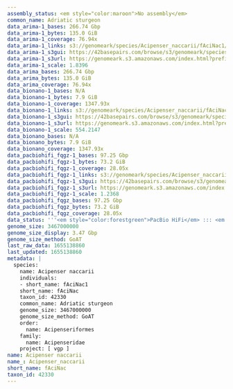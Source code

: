 ```yaml
---
assembly_status: <em style="color:maroon">No assembly</em>
common_name: Adriatic sturgeon
data_arima-1_bases: 266.74 Gbp
data_arima-1_bytes: 135.0 GiB
data_arima-1_coverage: 76.94x
data_arima-1_links: s3://genomeark/species/Acipenser_naccarii/fAciNac1/genomic_data/arima/<br>
data_arima-1_s3gui: https://42basepairs.com/browse/s3/genomeark/species/Acipenser_naccarii/fAciNac1/genomic_data/arima/
data_arima-1_s3url: https://genomeark.s3.amazonaws.com/index.html?prefix=species/Acipenser_naccarii/fAciNac1/genomic_data/arima/
data_arima-1_scale: 1.8396
data_arima_bases: 266.74 Gbp
data_arima_bytes: 135.0 GiB
data_arima_coverage: 76.94x
data_bionano-1_bases: N/A
data_bionano-1_bytes: 7.9 GiB
data_bionano-1_coverage: 1347.93x
data_bionano-1_links: s3://genomeark/species/Acipenser_naccarii/fAciNac1/genomic_data/bionano/<br>
data_bionano-1_s3gui: https://42basepairs.com/browse/s3/genomeark/species/Acipenser_naccarii/fAciNac1/genomic_data/bionano/
data_bionano-1_s3url: https://genomeark.s3.amazonaws.com/index.html?prefix=species/Acipenser_naccarii/fAciNac1/genomic_data/bionano/
data_bionano-1_scale: 554.2147
data_bionano_bases: N/A
data_bionano_bytes: 7.9 GiB
data_bionano_coverage: 1347.93x
data_pacbiohifi_fqgz-1_bases: 97.25 Gbp
data_pacbiohifi_fqgz-1_bytes: 73.2 GiB
data_pacbiohifi_fqgz-1_coverage: 28.05x
data_pacbiohifi_fqgz-1_links: s3://genomeark/species/Acipenser_naccarii/fAciNac1/genomic_data/pacbio_hifi/<br>
data_pacbiohifi_fqgz-1_s3gui: https://42basepairs.com/browse/s3/genomeark/species/Acipenser_naccarii/fAciNac1/genomic_data/pacbio_hifi/
data_pacbiohifi_fqgz-1_s3url: https://genomeark.s3.amazonaws.com/index.html?prefix=species/Acipenser_naccarii/fAciNac1/genomic_data/pacbio_hifi/
data_pacbiohifi_fqgz-1_scale: 1.2368
data_pacbiohifi_fqgz_bases: 97.25 Gbp
data_pacbiohifi_fqgz_bytes: 73.2 GiB
data_pacbiohifi_fqgz_coverage: 28.05x
data_status: '''<em style="color:forestgreen">PacBio HiFi</em> ::: <em style="color:forestgreen">Arima</em>'''
genome_size: 3467000000
genome_size_display: 3.47 Gbp
genome_size_method: GoAT
last_raw_data: 1655138860
last_updated: 1655138860
metadata: |
  species:
    name: Acipenser naccarii
    individuals:
    - short_name: fAciNac1
    short_name: fAciNac
    taxon_id: 42330
    common_name: Adriatic sturgeon
    genome_size: 3467000000
    genome_size_method: GoAT
    order:
      name: Acipenseriformes
    family:
      name: Acipenseridae
    project: [ vgp ]
name: Acipenser naccarii
name_: Acipenser_naccarii
short_name: fAciNac
taxon_id: 42330
---
```

